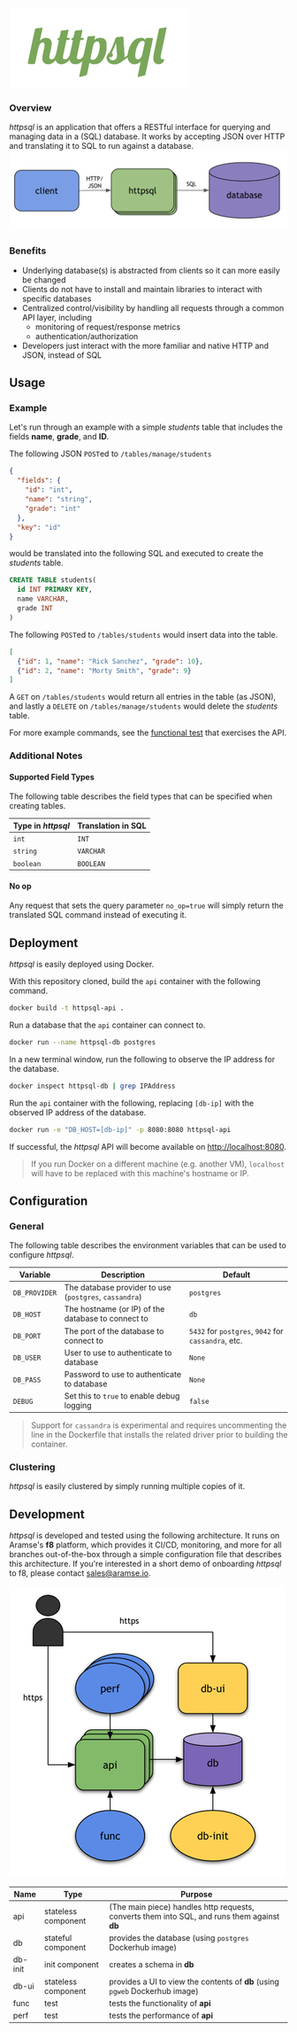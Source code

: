 ![httpsql](img/logo.png)

### Overview
*httpsql* is an application that offers a RESTful interface for querying and managing data in a (SQL) database.
It works by accepting JSON over HTTP and translating it to SQL to run against a database.
![httpsql Architecture](img/arch.png "httpsql Architecture")

### Benefits
- Underlying database(s) is abstracted from clients so it can more easily be changed
- Clients do not have to install and maintain libraries to interact with specific databases
- Centralized control/visibility by handling all requests through a common API layer, including
  - monitoring of request/response metrics
  - authentication/authorization
- Developers just interact with the more familiar and native HTTP and JSON, instead of SQL

## Usage

### Example
Let's run through an example with a simple *students* table that includes the fields **name**, **grade**, and **ID**.

The following JSON `POST`ed to `/tables/manage/students`
```json
{
  "fields": {
    "id": "int", 
    "name": "string", 
    "grade": "int"
  },
  "key": "id"
}
```
would be translated into the following SQL and executed to create the *students* table.
```sql
CREATE TABLE students(
  id INT PRIMARY KEY, 
  name VARCHAR, 
  grade INT
)
```
The following `POST`ed to `/tables/students` would insert data into the table.
```json
[
  {"id": 1, "name": "Rick Sanchez", "grade": 10}, 
  {"id": 2, "name": "Morty Smith", "grade": 9}
]
```
A `GET` on `/tables/students` would return all entries in the table (as JSON),
and lastly a `DELETE` on `/tables/manage/students` would delete the *students* table.

For more example commands, see the [functional test](tests/func/run.sh) that exercises the API.

### Additional Notes
#### Supported Field Types
The following table describes the field types that can be specified when creating tables.

Type in *httpsql* | Translation in SQL
--- | ---
`int` | `INT`
`string` | `VARCHAR`
`boolean` | `BOOLEAN`

#### No op
Any request that sets the query parameter `no_op=true` will simply return the translated SQL command instead of executing it.

## Deployment

*httpsql* is easily deployed using Docker.

With this repository cloned, build the `api` container with the following command.
```sh
docker build -t httpsql-api .
```

Run a database that the `api` container can connect to.
```sh
docker run --name httpsql-db postgres
```

In a new terminal window, run the following to observe the IP address for the database.
```sh
docker inspect httpsql-db | grep IPAddress
```

Run the `api` container with the following, replacing `[db-ip]` with the observed IP address of the database.
```sh
docker run -e "DB_HOST=[db-ip]" -p 8080:8080 httpsql-api
```

If successful, the *httpsql* API will become available on <http://localhost:8080>.

>If you run Docker on a different machine (e.g. another VM), `localhost` will have to be replaced 
with this machine's hostname or IP.

## Configuration

### General
The following table describes the environment variables that can be used to configure *httpsql*.

Variable | Description | Default
--- | --- | ---
`DB_PROVIDER` | The database provider to use (`postgres`, `cassandra`) | `postgres`
`DB_HOST` | The hostname (or IP) of the database to connect to | `db`
`DB_PORT` | The port of the database to connect to | `5432` for `postgres`, `9042` for `cassandra`, etc.
`DB_USER` | User to use to authenticate to database | `None`
`DB_PASS` | Password to use to authenticate to database | `None`
`DEBUG` | Set this to `true` to enable debug logging | `false`

>Support for `cassandra` is experimental and requires uncommenting the line in the Dockerfile
that installs the related driver prior to building the container.

### Clustering
*httpsql* is easily clustered by simply running multiple copies of it.

## Development

*httpsql* is developed and tested using the following architecture. It runs on Aramse's **f8** platform, which provides 
it CI/CD, monitoring, and more for all branches out-of-the-box through a simple configuration file that describes this 
architecture. If you're interested in a short demo of onboarding *httpsql* to f8, please contact <sales@aramse.io>.

![httpsql Full Architecture](img/arch-full.png "httpsql Full Architecture")

Name | Type | Purpose
--- | --- | ---
api | stateless component | (The main piece) handles http requests, converts them into SQL, and runs them against **db**
db | stateful component | provides the database (using `postgres` Dockerhub image)
db-init | init component | creates a schema in **db**
db-ui | stateless component | provides a UI to view the contents of **db** (using `pgweb` Dockerhub image)
func | test | tests the functionality of **api**
perf | test | tests the performance of **api**



